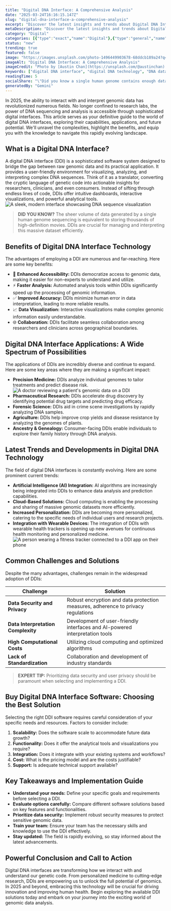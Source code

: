 ```yaml
---
title: "Digital DNA Interface: A Comprehensive Analysis"
date: "2025-03-24T16:16:15.147Z"
slug: "digital-dna-interface-a-comprehensive-analysis"
excerpt: "Discover the latest insights and trends about Digital DNA Interface. This comprehensive guide covers everything you need to know about Digital DNA Interface in 2025."
metaDescription: "Discover the latest insights and trends about Digital DNA Interface. This comprehensive guide covers everything you need to know about Digital DNA Interfac..."
category: "Digital"
categories: [{"type":"exact","name":"Digital"},{"type":"general","name":"Biotechnology"},{"type":"medium","name":"Genomics"},{"type":"specific","name":"DNA Sequencing"},{"type":"niche","name":"Base Editing"}]
status: "new"
trending: true
featured: false
image: "https://images.unsplash.com/photo-1496449903678-68ddcb189a24?q=85&w=1200&fit=max&fm=webp&auto=compress"
imageAlt: "Digital DNA Interface: A Comprehensive Analysis"
imageCredit: "Photo by [Austin Chan](https://unsplash.com/@austinchan) on Unsplash"
keywords: ["digital DNA interface", "digital DNA technology", "DNA data interface", "digital genome interface", "what is a digital DNA interface", "benefits of digital DNA interface", "digital DNA interface applications", "buy digital DNA interface", "digital DNA interface software", "best digital DNA interface solutions"]
readingTime: 5
socialShare: "\"Did you know a single human genome contains enough data to fill thousands of high-definition movies? Digital DNA interfaces make sense of this complexity, unlocking incredible possibilities.\""
generatedBy: "Gemini"
---
```




In 2025, the ability to interact with and interpret genomic data has revolutionized numerous fields.  No longer confined to research labs, the power of DNA sequencing and analysis is accessible through sophisticated digital interfaces.  This article serves as your definitive guide to the world of digital DNA interfaces, exploring their capabilities, applications, and future potential.  We'll unravel the complexities, highlight the benefits, and equip you with the knowledge to navigate this rapidly evolving landscape.

## What is a Digital DNA Interface?

A digital DNA interface (DDI) is a sophisticated software system designed to bridge the gap between raw genomic data and its practical application.  It provides a user-friendly environment for visualizing, analyzing, and interpreting complex DNA sequences.  Think of it as a translator, converting the cryptic language of genetic code into actionable insights for researchers, clinicians, and even consumers.  Instead of sifting through endless lines of code, DDIs offer intuitive dashboards, interactive visualizations, and powerful analytical tools. ![A sleek, modern interface showcasing DNA sequence visualization](https://images.unsplash.com/photo-1451187580459-43490279c0fa?q=85&w=1200&fit=max&fm=webp&auto=compress)

> **DID YOU KNOW?** The sheer volume of data generated by a single human genome sequencing is equivalent to storing thousands of high-definition movies. DDIs are crucial for managing and interpreting this massive dataset efficiently.

## Benefits of Digital DNA Interface Technology

The advantages of employing a DDI are numerous and far-reaching.  Here are some key benefits:

* 🔑 **Enhanced Accessibility:** DDIs democratize access to genomic data, making it easier for non-experts to understand and utilize.
* ⚡ **Faster Analysis:**  Automated analysis tools within DDIs significantly speed up the processing of genomic information.
* ✅ **Improved Accuracy:** DDIs minimize human error in data interpretation, leading to more reliable results.
* 📈 **Data Visualization:**  Interactive visualizations make complex genomic information easily understandable.
* 🌐 **Collaboration:** DDIs facilitate seamless collaboration among researchers and clinicians across geographical boundaries.

## Digital DNA Interface Applications: A Wide Spectrum of Possibilities

The applications of DDIs are incredibly diverse and continue to expand.  Here are some key areas where they are making a significant impact:

* **Precision Medicine:** DDIs analyze individual genomes to tailor treatments and predict disease risk. ![A doctor reviewing a patient's genomic data on a DDI](https://images.unsplash.com/photo-1484417894907-623942c8ee29?q=85&w=1200&fit=max&fm=webp&auto=compress)
* **Pharmaceutical Research:** DDIs accelerate drug discovery by identifying potential drug targets and predicting drug efficacy.
* **Forensic Science:** DDIs aid in crime scene investigations by rapidly analyzing DNA samples.
* **Agriculture:** DDIs help improve crop yields and disease resistance by analyzing the genomes of plants.
* **Ancestry & Genealogy:**  Consumer-facing DDIs enable individuals to explore their family history through DNA analysis.

## Latest Trends and Developments in Digital DNA Technology

The field of digital DNA interfaces is constantly evolving.  Here are some prominent current trends:

* **Artificial Intelligence (AI) Integration:**  AI algorithms are increasingly being integrated into DDIs to enhance data analysis and prediction capabilities.
* **Cloud-Based Solutions:**  Cloud computing is enabling the processing and sharing of massive genomic datasets more efficiently.
* **Increased Personalization:** DDIs are becoming more personalized, catering to the specific needs of individual users and research projects.
* **Integration with Wearable Devices:**  The integration of DDIs with wearable health trackers is opening up new avenues for continuous health monitoring and personalized medicine. ![A person wearing a fitness tracker connected to a DDI app on their phone](https://images.unsplash.com/photo-1517976487492-5750f3195933?q=85&w=1200&fit=max&fm=webp&auto=compress)

## Common Challenges and Solutions

Despite the many advantages, challenges remain in the widespread adoption of DDIs:

| Challenge                     | Solution                                                                   |
|------------------------------|---------------------------------------------------------------------------|
| **Data Security and Privacy** | Robust encryption and data protection measures, adherence to privacy regulations |
| **Data Interpretation Complexity** | Development of user-friendly interfaces and AI-powered interpretation tools |
| **High Computational Costs** | Utilizing cloud computing and optimized algorithms                             |
| **Lack of Standardization** | Collaboration and development of industry standards                           |

> **EXPERT TIP:**  Prioritizing data security and user privacy should be paramount when selecting and implementing a DDI.

##  Buy Digital DNA Interface Software: Choosing the Best Solution

Selecting the right DDI software requires careful consideration of your specific needs and resources.  Factors to consider include:

1. **Scalability:**  Does the software scale to accommodate future data growth?
2. **Functionality:**  Does it offer the analytical tools and visualizations you require?
3. **Integration:**  Does it integrate with your existing systems and workflows?
4. **Cost:**  What is the pricing model and are the costs justifiable?
5. **Support:**  Is adequate technical support available?



## Key Takeaways and Implementation Guide

* **Understand your needs:** Define your specific goals and requirements before selecting a DDI.
* **Evaluate options carefully:** Compare different software solutions based on key features and functionalities.
* **Prioritize data security:** Implement robust security measures to protect sensitive genomic data.
* **Train your team:** Ensure your team has the necessary skills and knowledge to use the DDI effectively.
* **Stay updated:**  The field is rapidly evolving, so stay informed about the latest advancements.

## Powerful Conclusion and Call to Action

Digital DNA interfaces are transforming how we interact with and understand our genetic code.  From personalized medicine to cutting-edge research, DDIs are empowering us to unlock the full potential of genomics.  In 2025 and beyond, embracing this technology will be crucial for driving innovation and improving human health.  Begin exploring the available DDI solutions today and embark on your journey into the exciting world of genomic data analysis.


